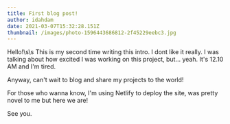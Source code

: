 ```yaml
---
title: First blog post!
author: idahdam
date: 2021-03-07T15:32:28.151Z
thumbnail: /images/photo-1596443686812-2f45229eebc3.jpg
---
```

Hello!\s\s
This is my second time writing this intro. I dont like it really. I was talking about how excited I was working on this project, but... yeah. It's 12.10 AM and I'm tired.


Anyway, can't wait to blog and share my projects to the world! 


For those who wanna know, I'm using Netlify to deploy the site, was pretty novel to me but here we are! 


See you.